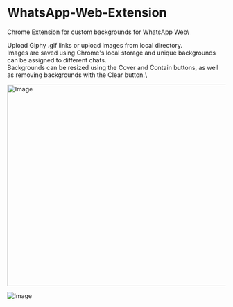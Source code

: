 # WhatsApp-Web-Extension
Chrome Extension for custom backgrounds for WhatsApp Web\

Upload Giphy .gif links or upload images from local directory.\
Images are saved using Chrome's local storage and unique backgrounds can be assigned to different chats.\
Backgrounds can be resized using the Cover and Contain buttons, as well as removing backgrounds with the Clear button.\

<img width="1242" height="465" alt="Image" src="https://github.com/user-attachments/assets/6161de0e-fef0-42a9-b894-5dbceab5e4dd" />

![Image](https://github.com/user-attachments/assets/4b6cec51-a76c-4bcb-85bc-d0821f5d00be)
